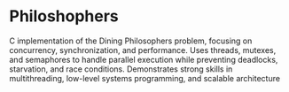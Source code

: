 # Philoshophers
C implementation of the Dining Philosophers problem, focusing on concurrency, synchronization, and performance. Uses threads, mutexes, and semaphores to handle parallel execution while preventing deadlocks, starvation, and race conditions. Demonstrates strong skills in multithreading, low-level systems programming, and scalable architecture

